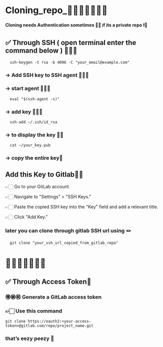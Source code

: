 # Cloning_repo_🔪🔪🔪🔪🔪🔪🔪

#### Cloning needs Authentication sometimes ✍🏻 if its a private repo ❗️🚷
## ✅ Through SSH  ( open terminal enter the command below ) 👨🏻‍💻
      ssh-keygen -t rsa -b 4096 -C "your_email@example.com"
### -> Add SSH key to SSH agent 🧑🏻‍💼
### -> start agent 👨🏻‍💻
      eval "$(ssh-agent -s)"
### -> add key 👩🏻‍🔧
      ssh-add ~/.ssh/id_rsa  
### -> to display the key  🧚🏻
      cat ~/your_key.pub 
### -> copy the entire  key🧟

## Add this Key to Gitlab💁🏻
👉🏻 Go to your GitLab account.

👉🏻 Navigate to "Settings" > "SSH Keys."

👉🏻 Paste the copied SSH key into the "Key" field and add a relevant title.

👉🏻 Click "Add Key."

### later you can clone through gitlab SSH url using 🪢
      git clone "your_ssh_url_copied_from_gitlab_repo"

# 🔪🔪🔪🔪🔪🔪🔪

## ✅ Through Access Token📲
### 🉐㊙️㊗️ Generate a GitLab access token
### 👉🏻 Use this command 
    git clone https://oauth2:<your-access-token>@gitlab.com/repo/project_name.git
### that’s eezy peezy  🐳





    
